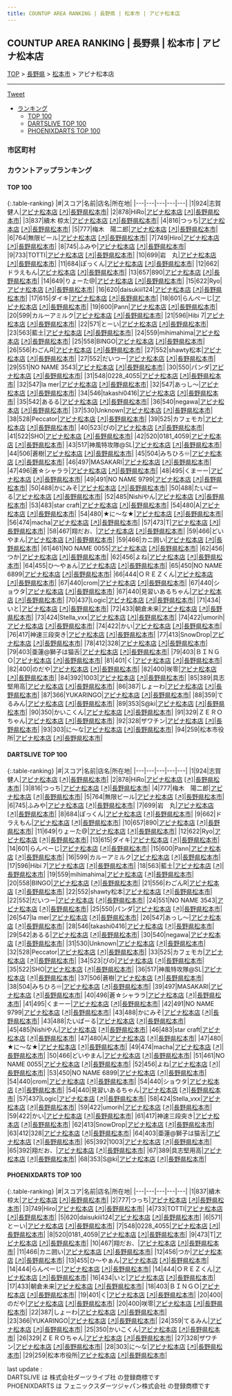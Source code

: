 ```yaml
---
title: COUNTUP AREA RANKING | 長野県 | 松本市 | アピナ松本店
---
```

## COUNTUP AREA RANKING | 長野県 | 松本市 | アピナ松本店

[TOP](/darts/rank/) > [長野県](/darts/rank/長野県/) > [松本市](/darts/rank/長野県/松本市/) > アピナ松本店

___

<a href="https://twitter.com/share?ref_src=twsrc%5Etfw" data-text="COUNTUP AREA RANKING | 長野県松本市アピナ松本店" class="twitter-share-button" data-hashtags="DARTSLIVE,PHOENIXDARTS,darts,ダーツ" data-show-count="false">Tweet</a>

* [ランキング](#カウントアップランキング)
    * [TOP 100](#top-100)
    * [DARTSLIVE TOP 100](#dartslive-top-100)
    * [PHOENIXDARTS TOP 100](#phoenixdarts-top-100)

### 市区町村

<ul>

</ul>

### カウントアップランキング

#### TOP 100



{:.table-ranking}
|#|スコア|名前|店名|所在地|
|---|---|---|---|---|
|1|924|<span class="rank-name-dl">志賀　健人</span>|<a href="/darts/rank/shops/1b5a938116117a8e774c926eb736cb5a.html">アピナ松本店</a> <a href="https://search.dartslive.com/jp/shop/1b5a938116117a8e774c926eb736cb5a">[↗]</a>|<a href="/darts/rank/長野県/松本市">長野県松本市</a>|
|2|878|<span class="rank-name-dl">HiRo</span>|<a href="/darts/rank/shops/1b5a938116117a8e774c926eb736cb5a.html">アピナ松本店</a> <a href="https://search.dartslive.com/jp/shop/1b5a938116117a8e774c926eb736cb5a">[↗]</a>|<a href="/darts/rank/長野県/松本市">長野県松本市</a>|
|3|837|<span class="rank-name-pd"><span class="pro-icon-pd"></span>續木 椋太</span>|<a href="/darts/rank/shops/68394.html">アピナ松本店</a> <a href="https://vs.phoenixdarts.com/jp/shop/shopDetailInfo/s_68394?s_seq=68394">[↗]</a>|<a href="/darts/rank/長野県/松本市">長野県松本市</a>|
|4|816|<span class="rank-name-dl">つっち</span>|<a href="/darts/rank/shops/1b5a938116117a8e774c926eb736cb5a.html">アピナ松本店</a> <a href="https://search.dartslive.com/jp/shop/1b5a938116117a8e774c926eb736cb5a">[↗]</a>|<a href="/darts/rank/長野県/松本市">長野県松本市</a>|
|5|777|<span class="rank-name-dl">梅木　陽二郎</span>|<a href="/darts/rank/shops/1b5a938116117a8e774c926eb736cb5a.html">アピナ松本店</a> <a href="https://search.dartslive.com/jp/shop/1b5a938116117a8e774c926eb736cb5a">[↗]</a>|<a href="/darts/rank/長野県/松本市">長野県松本市</a>|
|6|764|<span class="rank-name-dl">無限ビール</span>|<a href="/darts/rank/shops/1b5a938116117a8e774c926eb736cb5a.html">アピナ松本店</a> <a href="https://search.dartslive.com/jp/shop/1b5a938116117a8e774c926eb736cb5a">[↗]</a>|<a href="/darts/rank/長野県/松本市">長野県松本市</a>|
|7|749|<span class="rank-name-pd">Hiro</span>|<a href="/darts/rank/shops/68394.html">アピナ松本店</a> <a href="https://vs.phoenixdarts.com/jp/shop/shopDetailInfo/s_68394?s_seq=68394">[↗]</a>|<a href="/darts/rank/長野県/松本市">長野県松本市</a>|
|8|745|<span class="rank-name-dl">ふみや</span>|<a href="/darts/rank/shops/1b5a938116117a8e774c926eb736cb5a.html">アピナ松本店</a> <a href="https://search.dartslive.com/jp/shop/1b5a938116117a8e774c926eb736cb5a">[↗]</a>|<a href="/darts/rank/長野県/松本市">長野県松本市</a>|
|9|733|<span class="rank-name-pd">TOTTI</span>|<a href="/darts/rank/shops/68394.html">アピナ松本店</a> <a href="https://vs.phoenixdarts.com/jp/shop/shopDetailInfo/s_68394?s_seq=68394">[↗]</a>|<a href="/darts/rank/長野県/松本市">長野県松本市</a>|
|10|699|<span class="rank-name-dl">岩　丸</span>|<a href="/darts/rank/shops/1b5a938116117a8e774c926eb736cb5a.html">アピナ松本店</a> <a href="https://search.dartslive.com/jp/shop/1b5a938116117a8e774c926eb736cb5a">[↗]</a>|<a href="/darts/rank/長野県/松本市">長野県松本市</a>|
|11|684|<span class="rank-name-dl">ぽっくん</span>|<a href="/darts/rank/shops/1b5a938116117a8e774c926eb736cb5a.html">アピナ松本店</a> <a href="https://search.dartslive.com/jp/shop/1b5a938116117a8e774c926eb736cb5a">[↗]</a>|<a href="/darts/rank/長野県/松本市">長野県松本市</a>|
|12|662|<span class="rank-name-dl">ドラえもん</span>|<a href="/darts/rank/shops/1b5a938116117a8e774c926eb736cb5a.html">アピナ松本店</a> <a href="https://search.dartslive.com/jp/shop/1b5a938116117a8e774c926eb736cb5a">[↗]</a>|<a href="/darts/rank/長野県/松本市">長野県松本市</a>|
|13|657|<span class="rank-name-dl">890</span>|<a href="/darts/rank/shops/1b5a938116117a8e774c926eb736cb5a.html">アピナ松本店</a> <a href="https://search.dartslive.com/jp/shop/1b5a938116117a8e774c926eb736cb5a">[↗]</a>|<a href="/darts/rank/長野県/松本市">長野県松本市</a>|
|14|649|<span class="rank-name-dl">りょーた@</span>|<a href="/darts/rank/shops/1b5a938116117a8e774c926eb736cb5a.html">アピナ松本店</a> <a href="https://search.dartslive.com/jp/shop/1b5a938116117a8e774c926eb736cb5a">[↗]</a>|<a href="/darts/rank/長野県/松本市">長野県松本市</a>|
|15|622|<span class="rank-name-dl">Ryo</span>|<a href="/darts/rank/shops/1b5a938116117a8e774c926eb736cb5a.html">アピナ松本店</a> <a href="https://search.dartslive.com/jp/shop/1b5a938116117a8e774c926eb736cb5a">[↗]</a>|<a href="/darts/rank/長野県/松本市">長野県松本市</a>|
|16|620|<span class="rank-name-pd">daisukiii124</span>|<a href="/darts/rank/shops/68394.html">アピナ松本店</a> <a href="https://vs.phoenixdarts.com/jp/shop/shopDetailInfo/s_68394?s_seq=68394">[↗]</a>|<a href="/darts/rank/長野県/松本市">長野県松本市</a>|
|17|615|<span class="rank-name-dl">ダイキ</span>|<a href="/darts/rank/shops/1b5a938116117a8e774c926eb736cb5a.html">アピナ松本店</a> <a href="https://search.dartslive.com/jp/shop/1b5a938116117a8e774c926eb736cb5a">[↗]</a>|<a href="/darts/rank/長野県/松本市">長野県松本市</a>|
|18|601|<span class="rank-name-dl">らんぺーじ</span>|<a href="/darts/rank/shops/1b5a938116117a8e774c926eb736cb5a.html">アピナ松本店</a> <a href="https://search.dartslive.com/jp/shop/1b5a938116117a8e774c926eb736cb5a">[↗]</a>|<a href="/darts/rank/長野県/松本市">長野県松本市</a>|
|19|600|<span class="rank-name-dl">Pann</span>|<a href="/darts/rank/shops/1b5a938116117a8e774c926eb736cb5a.html">アピナ松本店</a> <a href="https://search.dartslive.com/jp/shop/1b5a938116117a8e774c926eb736cb5a">[↗]</a>|<a href="/darts/rank/長野県/松本市">長野県松本市</a>|
|20|599|<span class="rank-name-dl">カルーアミルク</span>|<a href="/darts/rank/shops/1b5a938116117a8e774c926eb736cb5a.html">アピナ松本店</a> <a href="https://search.dartslive.com/jp/shop/1b5a938116117a8e774c926eb736cb5a">[↗]</a>|<a href="/darts/rank/長野県/松本市">長野県松本市</a>|
|21|596|<span class="rank-name-dl">Hibi 7</span>|<a href="/darts/rank/shops/1b5a938116117a8e774c926eb736cb5a.html">アピナ松本店</a> <a href="https://search.dartslive.com/jp/shop/1b5a938116117a8e774c926eb736cb5a">[↗]</a>|<a href="/darts/rank/長野県/松本市">長野県松本市</a>|
|22|571|<span class="rank-name-pd">とーい</span>|<a href="/darts/rank/shops/68394.html">アピナ松本店</a> <a href="https://vs.phoenixdarts.com/jp/shop/shopDetailInfo/s_68394?s_seq=68394">[↗]</a>|<a href="/darts/rank/長野県/松本市">長野県松本市</a>|
|23|563|<span class="rank-name-dl">藍土</span>|<a href="/darts/rank/shops/1b5a938116117a8e774c926eb736cb5a.html">アピナ松本店</a> <a href="https://search.dartslive.com/jp/shop/1b5a938116117a8e774c926eb736cb5a">[↗]</a>|<a href="/darts/rank/長野県/松本市">長野県松本市</a>|
|24|559|<span class="rank-name-dl">mihimahima</span>|<a href="/darts/rank/shops/1b5a938116117a8e774c926eb736cb5a.html">アピナ松本店</a> <a href="https://search.dartslive.com/jp/shop/1b5a938116117a8e774c926eb736cb5a">[↗]</a>|<a href="/darts/rank/長野県/松本市">長野県松本市</a>|
|25|558|<span class="rank-name-dl">BINGO</span>|<a href="/darts/rank/shops/1b5a938116117a8e774c926eb736cb5a.html">アピナ松本店</a> <a href="https://search.dartslive.com/jp/shop/1b5a938116117a8e774c926eb736cb5a">[↗]</a>|<a href="/darts/rank/長野県/松本市">長野県松本市</a>|
|26|556|<span class="rank-name-dl">わごんR</span>|<a href="/darts/rank/shops/1b5a938116117a8e774c926eb736cb5a.html">アピナ松本店</a> <a href="https://search.dartslive.com/jp/shop/1b5a938116117a8e774c926eb736cb5a">[↗]</a>|<a href="/darts/rank/長野県/松本市">長野県松本市</a>|
|27|552|<span class="rank-name-dl">shawty松本</span>|<a href="/darts/rank/shops/1b5a938116117a8e774c926eb736cb5a.html">アピナ松本店</a> <a href="https://search.dartslive.com/jp/shop/1b5a938116117a8e774c926eb736cb5a">[↗]</a>|<a href="/darts/rank/長野県/松本市">長野県松本市</a>|
|27|552|<span class="rank-name-dl">だいつー</span>|<a href="/darts/rank/shops/1b5a938116117a8e774c926eb736cb5a.html">アピナ松本店</a> <a href="https://search.dartslive.com/jp/shop/1b5a938116117a8e774c926eb736cb5a">[↗]</a>|<a href="/darts/rank/長野県/松本市">長野県松本市</a>|
|29|551|<span class="rank-name-dl">NO NAME 3543</span>|<a href="/darts/rank/shops/1b5a938116117a8e774c926eb736cb5a.html">アピナ松本店</a> <a href="https://search.dartslive.com/jp/shop/1b5a938116117a8e774c926eb736cb5a">[↗]</a>|<a href="/darts/rank/長野県/松本市">長野県松本市</a>|
|30|550|<span class="rank-name-dl">パンダ</span>|<a href="/darts/rank/shops/1b5a938116117a8e774c926eb736cb5a.html">アピナ松本店</a> <a href="https://search.dartslive.com/jp/shop/1b5a938116117a8e774c926eb736cb5a">[↗]</a>|<a href="/darts/rank/長野県/松本市">長野県松本市</a>|
|31|548|<span class="rank-name-pd">0228_4055</span>|<a href="/darts/rank/shops/68394.html">アピナ松本店</a> <a href="https://vs.phoenixdarts.com/jp/shop/shopDetailInfo/s_68394?s_seq=68394">[↗]</a>|<a href="/darts/rank/長野県/松本市">長野県松本市</a>|
|32|547|<span class="rank-name-dl">la mer</span>|<a href="/darts/rank/shops/1b5a938116117a8e774c926eb736cb5a.html">アピナ松本店</a> <a href="https://search.dartslive.com/jp/shop/1b5a938116117a8e774c926eb736cb5a">[↗]</a>|<a href="/darts/rank/長野県/松本市">長野県松本市</a>|
|32|547|<span class="rank-name-dl">あっし〜</span>|<a href="/darts/rank/shops/1b5a938116117a8e774c926eb736cb5a.html">アピナ松本店</a> <a href="https://search.dartslive.com/jp/shop/1b5a938116117a8e774c926eb736cb5a">[↗]</a>|<a href="/darts/rank/長野県/松本市">長野県松本市</a>|
|34|546|<span class="rank-name-dl">takashi0416</span>|<a href="/darts/rank/shops/1b5a938116117a8e774c926eb736cb5a.html">アピナ松本店</a> <a href="https://search.dartslive.com/jp/shop/1b5a938116117a8e774c926eb736cb5a">[↗]</a>|<a href="/darts/rank/長野県/松本市">長野県松本市</a>|
|35|542|<span class="rank-name-dl">あるる</span>|<a href="/darts/rank/shops/1b5a938116117a8e774c926eb736cb5a.html">アピナ松本店</a> <a href="https://search.dartslive.com/jp/shop/1b5a938116117a8e774c926eb736cb5a">[↗]</a>|<a href="/darts/rank/長野県/松本市">長野県松本市</a>|
|36|540|<span class="rank-name-dl">negawa</span>|<a href="/darts/rank/shops/1b5a938116117a8e774c926eb736cb5a.html">アピナ松本店</a> <a href="https://search.dartslive.com/jp/shop/1b5a938116117a8e774c926eb736cb5a">[↗]</a>|<a href="/darts/rank/長野県/松本市">長野県松本市</a>|
|37|530|<span class="rank-name-dl">Unknown</span>|<a href="/darts/rank/shops/1b5a938116117a8e774c926eb736cb5a.html">アピナ松本店</a> <a href="https://search.dartslive.com/jp/shop/1b5a938116117a8e774c926eb736cb5a">[↗]</a>|<a href="/darts/rank/長野県/松本市">長野県松本市</a>|
|38|528|<span class="rank-name-dl">Peccator</span>|<a href="/darts/rank/shops/1b5a938116117a8e774c926eb736cb5a.html">アピナ松本店</a> <a href="https://search.dartslive.com/jp/shop/1b5a938116117a8e774c926eb736cb5a">[↗]</a>|<a href="/darts/rank/長野県/松本市">長野県松本市</a>|
|39|525|<span class="rank-name-dl">カフェモカ</span>|<a href="/darts/rank/shops/1b5a938116117a8e774c926eb736cb5a.html">アピナ松本店</a> <a href="https://search.dartslive.com/jp/shop/1b5a938116117a8e774c926eb736cb5a">[↗]</a>|<a href="/darts/rank/長野県/松本市">長野県松本市</a>|
|40|523|<span class="rank-name-dl">ぴの</span>|<a href="/darts/rank/shops/1b5a938116117a8e774c926eb736cb5a.html">アピナ松本店</a> <a href="https://search.dartslive.com/jp/shop/1b5a938116117a8e774c926eb736cb5a">[↗]</a>|<a href="/darts/rank/長野県/松本市">長野県松本市</a>|
|41|522|<span class="rank-name-dl">SHO</span>|<a href="/darts/rank/shops/1b5a938116117a8e774c926eb736cb5a.html">アピナ松本店</a> <a href="https://search.dartslive.com/jp/shop/1b5a938116117a8e774c926eb736cb5a">[↗]</a>|<a href="/darts/rank/長野県/松本市">長野県松本市</a>|
|42|520|<span class="rank-name-pd">0181_4059</span>|<a href="/darts/rank/shops/68394.html">アピナ松本店</a> <a href="https://vs.phoenixdarts.com/jp/shop/shopDetailInfo/s_68394?s_seq=68394">[↗]</a>|<a href="/darts/rank/長野県/松本市">長野県松本市</a>|
|43|517|<span class="rank-name-dl">神風特攻隊@SL</span>|<a href="/darts/rank/shops/1b5a938116117a8e774c926eb736cb5a.html">アピナ松本店</a> <a href="https://search.dartslive.com/jp/shop/1b5a938116117a8e774c926eb736cb5a">[↗]</a>|<a href="/darts/rank/長野県/松本市">長野県松本市</a>|
|44|506|<span class="rank-name-dl">蒼樹</span>|<a href="/darts/rank/shops/1b5a938116117a8e774c926eb736cb5a.html">アピナ松本店</a> <a href="https://search.dartslive.com/jp/shop/1b5a938116117a8e774c926eb736cb5a">[↗]</a>|<a href="/darts/rank/長野県/松本市">長野県松本市</a>|
|45|504|<span class="rank-name-dl">みちひろ♾</span>|<a href="/darts/rank/shops/1b5a938116117a8e774c926eb736cb5a.html">アピナ松本店</a> <a href="https://search.dartslive.com/jp/shop/1b5a938116117a8e774c926eb736cb5a">[↗]</a>|<a href="/darts/rank/長野県/松本市">長野県松本市</a>|
|46|497|<span class="rank-name-dl">MASAKARI</span>|<a href="/darts/rank/shops/1b5a938116117a8e774c926eb736cb5a.html">アピナ松本店</a> <a href="https://search.dartslive.com/jp/shop/1b5a938116117a8e774c926eb736cb5a">[↗]</a>|<a href="/darts/rank/長野県/松本市">長野県松本市</a>|
|47|496|<span class="rank-name-dl">蒼☆シャララ</span>|<a href="/darts/rank/shops/1b5a938116117a8e774c926eb736cb5a.html">アピナ松本店</a> <a href="https://search.dartslive.com/jp/shop/1b5a938116117a8e774c926eb736cb5a">[↗]</a>|<a href="/darts/rank/長野県/松本市">長野県松本市</a>|
|48|495|<span class="rank-name-dl">くまーー</span>|<a href="/darts/rank/shops/1b5a938116117a8e774c926eb736cb5a.html">アピナ松本店</a> <a href="https://search.dartslive.com/jp/shop/1b5a938116117a8e774c926eb736cb5a">[↗]</a>|<a href="/darts/rank/長野県/松本市">長野県松本市</a>|
|49|491|<span class="rank-name-dl">NO NAME 9799</span>|<a href="/darts/rank/shops/1b5a938116117a8e774c926eb736cb5a.html">アピナ松本店</a> <a href="https://search.dartslive.com/jp/shop/1b5a938116117a8e774c926eb736cb5a">[↗]</a>|<a href="/darts/rank/長野県/松本市">長野県松本市</a>|
|50|488|<span class="rank-name-dl">かにみそ</span>|<a href="/darts/rank/shops/1b5a938116117a8e774c926eb736cb5a.html">アピナ松本店</a> <a href="https://search.dartslive.com/jp/shop/1b5a938116117a8e774c926eb736cb5a">[↗]</a>|<a href="/darts/rank/長野県/松本市">長野県松本市</a>|
|50|488|<span class="rank-name-dl">たいぱーる</span>|<a href="/darts/rank/shops/1b5a938116117a8e774c926eb736cb5a.html">アピナ松本店</a> <a href="https://search.dartslive.com/jp/shop/1b5a938116117a8e774c926eb736cb5a">[↗]</a>|<a href="/darts/rank/長野県/松本市">長野県松本市</a>|
|52|485|<span class="rank-name-dl">Nishiやん</span>|<a href="/darts/rank/shops/1b5a938116117a8e774c926eb736cb5a.html">アピナ松本店</a> <a href="https://search.dartslive.com/jp/shop/1b5a938116117a8e774c926eb736cb5a">[↗]</a>|<a href="/darts/rank/長野県/松本市">長野県松本市</a>|
|53|483|<span class="rank-name-dl">star craft</span>|<a href="/darts/rank/shops/1b5a938116117a8e774c926eb736cb5a.html">アピナ松本店</a> <a href="https://search.dartslive.com/jp/shop/1b5a938116117a8e774c926eb736cb5a">[↗]</a>|<a href="/darts/rank/長野県/松本市">長野県松本市</a>|
|54|480|<span class="rank-name-dl">A</span>|<a href="/darts/rank/shops/1b5a938116117a8e774c926eb736cb5a.html">アピナ松本店</a> <a href="https://search.dartslive.com/jp/shop/1b5a938116117a8e774c926eb736cb5a">[↗]</a>|<a href="/darts/rank/長野県/松本市">長野県松本市</a>|
|54|480|<span class="rank-name-dl">★に～な★</span>|<a href="/darts/rank/shops/1b5a938116117a8e774c926eb736cb5a.html">アピナ松本店</a> <a href="https://search.dartslive.com/jp/shop/1b5a938116117a8e774c926eb736cb5a">[↗]</a>|<a href="/darts/rank/長野県/松本市">長野県松本市</a>|
|56|474|<span class="rank-name-dl">macha</span>|<a href="/darts/rank/shops/1b5a938116117a8e774c926eb736cb5a.html">アピナ松本店</a> <a href="https://search.dartslive.com/jp/shop/1b5a938116117a8e774c926eb736cb5a">[↗]</a>|<a href="/darts/rank/長野県/松本市">長野県松本市</a>|
|57|473|<span class="rank-name-pd">T</span>|<a href="/darts/rank/shops/68394.html">アピナ松本店</a> <a href="https://vs.phoenixdarts.com/jp/shop/shopDetailInfo/s_68394?s_seq=68394">[↗]</a>|<a href="/darts/rank/長野県/松本市">長野県松本市</a>|
|58|467|<span class="rank-name-pd">翔だお、</span>|<a href="/darts/rank/shops/68394.html">アピナ松本店</a> <a href="https://vs.phoenixdarts.com/jp/shop/shopDetailInfo/s_68394?s_seq=68394">[↗]</a>|<a href="/darts/rank/長野県/松本市">長野県松本市</a>|
|59|466|<span class="rank-name-dl">どいやまん</span>|<a href="/darts/rank/shops/1b5a938116117a8e774c926eb736cb5a.html">アピナ松本店</a> <a href="https://search.dartslive.com/jp/shop/1b5a938116117a8e774c926eb736cb5a">[↗]</a>|<a href="/darts/rank/長野県/松本市">長野県松本市</a>|
|59|466|<span class="rank-name-pd">カニ囲い</span>|<a href="/darts/rank/shops/68394.html">アピナ松本店</a> <a href="https://vs.phoenixdarts.com/jp/shop/shopDetailInfo/s_68394?s_seq=68394">[↗]</a>|<a href="/darts/rank/長野県/松本市">長野県松本市</a>|
|61|461|<span class="rank-name-dl">NO NAME 0055</span>|<a href="/darts/rank/shops/1b5a938116117a8e774c926eb736cb5a.html">アピナ松本店</a> <a href="https://search.dartslive.com/jp/shop/1b5a938116117a8e774c926eb736cb5a">[↗]</a>|<a href="/darts/rank/長野県/松本市">長野県松本市</a>|
|62|456|<span class="rank-name-pd">つか</span>|<a href="/darts/rank/shops/68394.html">アピナ松本店</a> <a href="https://vs.phoenixdarts.com/jp/shop/shopDetailInfo/s_68394?s_seq=68394">[↗]</a>|<a href="/darts/rank/長野県/松本市">長野県松本市</a>|
|62|456|<span class="rank-name-dl">よね</span>|<a href="/darts/rank/shops/1b5a938116117a8e774c926eb736cb5a.html">アピナ松本店</a> <a href="https://search.dartslive.com/jp/shop/1b5a938116117a8e774c926eb736cb5a">[↗]</a>|<a href="/darts/rank/長野県/松本市">長野県松本市</a>|
|64|455|<span class="rank-name-pd">ひ〜やぁん</span>|<a href="/darts/rank/shops/68394.html">アピナ松本店</a> <a href="https://vs.phoenixdarts.com/jp/shop/shopDetailInfo/s_68394?s_seq=68394">[↗]</a>|<a href="/darts/rank/長野県/松本市">長野県松本市</a>|
|65|450|<span class="rank-name-dl">NO NAME 6899</span>|<a href="/darts/rank/shops/1b5a938116117a8e774c926eb736cb5a.html">アピナ松本店</a> <a href="https://search.dartslive.com/jp/shop/1b5a938116117a8e774c926eb736cb5a">[↗]</a>|<a href="/darts/rank/長野県/松本市">長野県松本市</a>|
|66|444|<span class="rank-name-pd">ＯＲＥＺくん</span>|<a href="/darts/rank/shops/68394.html">アピナ松本店</a> <a href="https://vs.phoenixdarts.com/jp/shop/shopDetailInfo/s_68394?s_seq=68394">[↗]</a>|<a href="/darts/rank/長野県/松本市">長野県松本市</a>|
|67|440|<span class="rank-name-dl">crom</span>|<a href="/darts/rank/shops/1b5a938116117a8e774c926eb736cb5a.html">アピナ松本店</a> <a href="https://search.dartslive.com/jp/shop/1b5a938116117a8e774c926eb736cb5a">[↗]</a>|<a href="/darts/rank/長野県/松本市">長野県松本市</a>|
|67|440|<span class="rank-name-dl">ショウタ</span>|<a href="/darts/rank/shops/1b5a938116117a8e774c926eb736cb5a.html">アピナ松本店</a> <a href="https://search.dartslive.com/jp/shop/1b5a938116117a8e774c926eb736cb5a">[↗]</a>|<a href="/darts/rank/長野県/松本市">長野県松本市</a>|
|67|440|<span class="rank-name-dl">見習いあるちゃん</span>|<a href="/darts/rank/shops/1b5a938116117a8e774c926eb736cb5a.html">アピナ松本店</a> <a href="https://search.dartslive.com/jp/shop/1b5a938116117a8e774c926eb736cb5a">[↗]</a>|<a href="/darts/rank/長野県/松本市">長野県松本市</a>|
|70|437|<span class="rank-name-dl">Logic</span>|<a href="/darts/rank/shops/1b5a938116117a8e774c926eb736cb5a.html">アピナ松本店</a> <a href="https://search.dartslive.com/jp/shop/1b5a938116117a8e774c926eb736cb5a">[↗]</a>|<a href="/darts/rank/長野県/松本市">長野県松本市</a>|
|71|434|<span class="rank-name-pd">いと</span>|<a href="/darts/rank/shops/68394.html">アピナ松本店</a> <a href="https://vs.phoenixdarts.com/jp/shop/shopDetailInfo/s_68394?s_seq=68394">[↗]</a>|<a href="/darts/rank/長野県/松本市">長野県松本市</a>|
|72|433|<span class="rank-name-pd">朝倉未来</span>|<a href="/darts/rank/shops/68394.html">アピナ松本店</a> <a href="https://vs.phoenixdarts.com/jp/shop/shopDetailInfo/s_68394?s_seq=68394">[↗]</a>|<a href="/darts/rank/長野県/松本市">長野県松本市</a>|
|73|424|<span class="rank-name-dl">Stella_vxx</span>|<a href="/darts/rank/shops/1b5a938116117a8e774c926eb736cb5a.html">アピナ松本店</a> <a href="https://search.dartslive.com/jp/shop/1b5a938116117a8e774c926eb736cb5a">[↗]</a>|<a href="/darts/rank/長野県/松本市">長野県松本市</a>|
|74|422|<span class="rank-name-dl">umorih</span>|<a href="/darts/rank/shops/1b5a938116117a8e774c926eb736cb5a.html">アピナ松本店</a> <a href="https://search.dartslive.com/jp/shop/1b5a938116117a8e774c926eb736cb5a">[↗]</a>|<a href="/darts/rank/長野県/松本市">長野県松本市</a>|
|74|422|<span class="rank-name-dl">かい</span>|<a href="/darts/rank/shops/1b5a938116117a8e774c926eb736cb5a.html">アピナ松本店</a> <a href="https://search.dartslive.com/jp/shop/1b5a938116117a8e774c926eb736cb5a">[↗]</a>|<a href="/darts/rank/長野県/松本市">長野県松本市</a>|
|76|417|<span class="rank-name-dl">神速三段突き</span>|<a href="/darts/rank/shops/1b5a938116117a8e774c926eb736cb5a.html">アピナ松本店</a> <a href="https://search.dartslive.com/jp/shop/1b5a938116117a8e774c926eb736cb5a">[↗]</a>|<a href="/darts/rank/長野県/松本市">長野県松本市</a>|
|77|413|<span class="rank-name-dl">SnowDrop</span>|<a href="/darts/rank/shops/1b5a938116117a8e774c926eb736cb5a.html">アピナ松本店</a> <a href="https://search.dartslive.com/jp/shop/1b5a938116117a8e774c926eb736cb5a">[↗]</a>|<a href="/darts/rank/長野県/松本市">長野県松本市</a>|
|78|412|<span class="rank-name-dl">328</span>|<a href="/darts/rank/shops/1b5a938116117a8e774c926eb736cb5a.html">アピナ松本店</a> <a href="https://search.dartslive.com/jp/shop/1b5a938116117a8e774c926eb736cb5a">[↗]</a>|<a href="/darts/rank/長野県/松本市">長野県松本市</a>|
|79|403|<span class="rank-name-dl">亜蓮@獅子は猫舌</span>|<a href="/darts/rank/shops/1b5a938116117a8e774c926eb736cb5a.html">アピナ松本店</a> <a href="https://search.dartslive.com/jp/shop/1b5a938116117a8e774c926eb736cb5a">[↗]</a>|<a href="/darts/rank/長野県/松本市">長野県松本市</a>|
|79|403|<span class="rank-name-pd">ＢＩＮＧＯ</span>|<a href="/darts/rank/shops/68394.html">アピナ松本店</a> <a href="https://vs.phoenixdarts.com/jp/shop/shopDetailInfo/s_68394?s_seq=68394">[↗]</a>|<a href="/darts/rank/長野県/松本市">長野県松本市</a>|
|81|401|<span class="rank-name-pd">く</span>|<a href="/darts/rank/shops/68394.html">アピナ松本店</a> <a href="https://vs.phoenixdarts.com/jp/shop/shopDetailInfo/s_68394?s_seq=68394">[↗]</a>|<a href="/darts/rank/長野県/松本市">長野県松本市</a>|
|82|400|<span class="rank-name-pd">のだや</span>|<a href="/darts/rank/shops/68394.html">アピナ松本店</a> <a href="https://vs.phoenixdarts.com/jp/shop/shopDetailInfo/s_68394?s_seq=68394">[↗]</a>|<a href="/darts/rank/長野県/松本市">長野県松本市</a>|
|82|400|<span class="rank-name-pd">咲零</span>|<a href="/darts/rank/shops/68394.html">アピナ松本店</a> <a href="https://vs.phoenixdarts.com/jp/shop/shopDetailInfo/s_68394?s_seq=68394">[↗]</a>|<a href="/darts/rank/長野県/松本市">長野県松本市</a>|
|84|392|<span class="rank-name-dl">1003</span>|<a href="/darts/rank/shops/1b5a938116117a8e774c926eb736cb5a.html">アピナ松本店</a> <a href="https://search.dartslive.com/jp/shop/1b5a938116117a8e774c926eb736cb5a">[↗]</a>|<a href="/darts/rank/長野県/松本市">長野県松本市</a>|
|85|389|<span class="rank-name-dl">具志堅用高</span>|<a href="/darts/rank/shops/1b5a938116117a8e774c926eb736cb5a.html">アピナ松本店</a> <a href="https://search.dartslive.com/jp/shop/1b5a938116117a8e774c926eb736cb5a">[↗]</a>|<a href="/darts/rank/長野県/松本市">長野県松本市</a>|
|86|387|<span class="rank-name-pd">しょーわ</span>|<a href="/darts/rank/shops/68394.html">アピナ松本店</a> <a href="https://vs.phoenixdarts.com/jp/shop/shopDetailInfo/s_68394?s_seq=68394">[↗]</a>|<a href="/darts/rank/長野県/松本市">長野県松本市</a>|
|87|366|<span class="rank-name-pd">YUKARINGO</span>|<a href="/darts/rank/shops/68394.html">アピナ松本店</a> <a href="https://vs.phoenixdarts.com/jp/shop/shopDetailInfo/s_68394?s_seq=68394">[↗]</a>|<a href="/darts/rank/長野県/松本市">長野県松本市</a>|
|88|359|<span class="rank-name-pd">てるみん</span>|<a href="/darts/rank/shops/68394.html">アピナ松本店</a> <a href="https://vs.phoenixdarts.com/jp/shop/shopDetailInfo/s_68394?s_seq=68394">[↗]</a>|<a href="/darts/rank/長野県/松本市">長野県松本市</a>|
|89|353|<span class="rank-name-dl">S@ki</span>|<a href="/darts/rank/shops/1b5a938116117a8e774c926eb736cb5a.html">アピナ松本店</a> <a href="https://search.dartslive.com/jp/shop/1b5a938116117a8e774c926eb736cb5a">[↗]</a>|<a href="/darts/rank/長野県/松本市">長野県松本市</a>|
|90|350|<span class="rank-name-pd">かいこくん</span>|<a href="/darts/rank/shops/68394.html">アピナ松本店</a> <a href="https://vs.phoenixdarts.com/jp/shop/shopDetailInfo/s_68394?s_seq=68394">[↗]</a>|<a href="/darts/rank/長野県/松本市">長野県松本市</a>|
|91|329|<span class="rank-name-pd">ＺＥＲＯちゃん</span>|<a href="/darts/rank/shops/68394.html">アピナ松本店</a> <a href="https://vs.phoenixdarts.com/jp/shop/shopDetailInfo/s_68394?s_seq=68394">[↗]</a>|<a href="/darts/rank/長野県/松本市">長野県松本市</a>|
|92|328|<span class="rank-name-pd">ザワチン</span>|<a href="/darts/rank/shops/68394.html">アピナ松本店</a> <a href="https://vs.phoenixdarts.com/jp/shop/shopDetailInfo/s_68394?s_seq=68394">[↗]</a>|<a href="/darts/rank/長野県/松本市">長野県松本市</a>|
|93|303|<span class="rank-name-pd">に～な</span>|<a href="/darts/rank/shops/68394.html">アピナ松本店</a> <a href="https://vs.phoenixdarts.com/jp/shop/shopDetailInfo/s_68394?s_seq=68394">[↗]</a>|<a href="/darts/rank/長野県/松本市">長野県松本市</a>|
|94|259|<span class="rank-name-pd">松本市役所</span>|<a href="/darts/rank/shops/68394.html">アピナ松本店</a> <a href="https://vs.phoenixdarts.com/jp/shop/shopDetailInfo/s_68394?s_seq=68394">[↗]</a>|<a href="/darts/rank/長野県/松本市">長野県松本市</a>|


#### DARTSLIVE TOP 100



{:.table-ranking}
|#|スコア|名前|店名|所在地|
|---|---|---|---|---|
|1|924|<span class="rank-name-dl">志賀　健人</span>|<a href="/darts/rank/shops/1b5a938116117a8e774c926eb736cb5a.html">アピナ松本店</a> <a href="https://search.dartslive.com/jp/shop/1b5a938116117a8e774c926eb736cb5a">[↗]</a>|<a href="/darts/rank/長野県/松本市">長野県松本市</a>|
|2|878|<span class="rank-name-dl">HiRo</span>|<a href="/darts/rank/shops/1b5a938116117a8e774c926eb736cb5a.html">アピナ松本店</a> <a href="https://search.dartslive.com/jp/shop/1b5a938116117a8e774c926eb736cb5a">[↗]</a>|<a href="/darts/rank/長野県/松本市">長野県松本市</a>|
|3|816|<span class="rank-name-dl">つっち</span>|<a href="/darts/rank/shops/1b5a938116117a8e774c926eb736cb5a.html">アピナ松本店</a> <a href="https://search.dartslive.com/jp/shop/1b5a938116117a8e774c926eb736cb5a">[↗]</a>|<a href="/darts/rank/長野県/松本市">長野県松本市</a>|
|4|777|<span class="rank-name-dl">梅木　陽二郎</span>|<a href="/darts/rank/shops/1b5a938116117a8e774c926eb736cb5a.html">アピナ松本店</a> <a href="https://search.dartslive.com/jp/shop/1b5a938116117a8e774c926eb736cb5a">[↗]</a>|<a href="/darts/rank/長野県/松本市">長野県松本市</a>|
|5|764|<span class="rank-name-dl">無限ビール</span>|<a href="/darts/rank/shops/1b5a938116117a8e774c926eb736cb5a.html">アピナ松本店</a> <a href="https://search.dartslive.com/jp/shop/1b5a938116117a8e774c926eb736cb5a">[↗]</a>|<a href="/darts/rank/長野県/松本市">長野県松本市</a>|
|6|745|<span class="rank-name-dl">ふみや</span>|<a href="/darts/rank/shops/1b5a938116117a8e774c926eb736cb5a.html">アピナ松本店</a> <a href="https://search.dartslive.com/jp/shop/1b5a938116117a8e774c926eb736cb5a">[↗]</a>|<a href="/darts/rank/長野県/松本市">長野県松本市</a>|
|7|699|<span class="rank-name-dl">岩　丸</span>|<a href="/darts/rank/shops/1b5a938116117a8e774c926eb736cb5a.html">アピナ松本店</a> <a href="https://search.dartslive.com/jp/shop/1b5a938116117a8e774c926eb736cb5a">[↗]</a>|<a href="/darts/rank/長野県/松本市">長野県松本市</a>|
|8|684|<span class="rank-name-dl">ぽっくん</span>|<a href="/darts/rank/shops/1b5a938116117a8e774c926eb736cb5a.html">アピナ松本店</a> <a href="https://search.dartslive.com/jp/shop/1b5a938116117a8e774c926eb736cb5a">[↗]</a>|<a href="/darts/rank/長野県/松本市">長野県松本市</a>|
|9|662|<span class="rank-name-dl">ドラえもん</span>|<a href="/darts/rank/shops/1b5a938116117a8e774c926eb736cb5a.html">アピナ松本店</a> <a href="https://search.dartslive.com/jp/shop/1b5a938116117a8e774c926eb736cb5a">[↗]</a>|<a href="/darts/rank/長野県/松本市">長野県松本市</a>|
|10|657|<span class="rank-name-dl">890</span>|<a href="/darts/rank/shops/1b5a938116117a8e774c926eb736cb5a.html">アピナ松本店</a> <a href="https://search.dartslive.com/jp/shop/1b5a938116117a8e774c926eb736cb5a">[↗]</a>|<a href="/darts/rank/長野県/松本市">長野県松本市</a>|
|11|649|<span class="rank-name-dl">りょーた@</span>|<a href="/darts/rank/shops/1b5a938116117a8e774c926eb736cb5a.html">アピナ松本店</a> <a href="https://search.dartslive.com/jp/shop/1b5a938116117a8e774c926eb736cb5a">[↗]</a>|<a href="/darts/rank/長野県/松本市">長野県松本市</a>|
|12|622|<span class="rank-name-dl">Ryo</span>|<a href="/darts/rank/shops/1b5a938116117a8e774c926eb736cb5a.html">アピナ松本店</a> <a href="https://search.dartslive.com/jp/shop/1b5a938116117a8e774c926eb736cb5a">[↗]</a>|<a href="/darts/rank/長野県/松本市">長野県松本市</a>|
|13|615|<span class="rank-name-dl">ダイキ</span>|<a href="/darts/rank/shops/1b5a938116117a8e774c926eb736cb5a.html">アピナ松本店</a> <a href="https://search.dartslive.com/jp/shop/1b5a938116117a8e774c926eb736cb5a">[↗]</a>|<a href="/darts/rank/長野県/松本市">長野県松本市</a>|
|14|601|<span class="rank-name-dl">らんぺーじ</span>|<a href="/darts/rank/shops/1b5a938116117a8e774c926eb736cb5a.html">アピナ松本店</a> <a href="https://search.dartslive.com/jp/shop/1b5a938116117a8e774c926eb736cb5a">[↗]</a>|<a href="/darts/rank/長野県/松本市">長野県松本市</a>|
|15|600|<span class="rank-name-dl">Pann</span>|<a href="/darts/rank/shops/1b5a938116117a8e774c926eb736cb5a.html">アピナ松本店</a> <a href="https://search.dartslive.com/jp/shop/1b5a938116117a8e774c926eb736cb5a">[↗]</a>|<a href="/darts/rank/長野県/松本市">長野県松本市</a>|
|16|599|<span class="rank-name-dl">カルーアミルク</span>|<a href="/darts/rank/shops/1b5a938116117a8e774c926eb736cb5a.html">アピナ松本店</a> <a href="https://search.dartslive.com/jp/shop/1b5a938116117a8e774c926eb736cb5a">[↗]</a>|<a href="/darts/rank/長野県/松本市">長野県松本市</a>|
|17|596|<span class="rank-name-dl">Hibi 7</span>|<a href="/darts/rank/shops/1b5a938116117a8e774c926eb736cb5a.html">アピナ松本店</a> <a href="https://search.dartslive.com/jp/shop/1b5a938116117a8e774c926eb736cb5a">[↗]</a>|<a href="/darts/rank/長野県/松本市">長野県松本市</a>|
|18|563|<span class="rank-name-dl">藍土</span>|<a href="/darts/rank/shops/1b5a938116117a8e774c926eb736cb5a.html">アピナ松本店</a> <a href="https://search.dartslive.com/jp/shop/1b5a938116117a8e774c926eb736cb5a">[↗]</a>|<a href="/darts/rank/長野県/松本市">長野県松本市</a>|
|19|559|<span class="rank-name-dl">mihimahima</span>|<a href="/darts/rank/shops/1b5a938116117a8e774c926eb736cb5a.html">アピナ松本店</a> <a href="https://search.dartslive.com/jp/shop/1b5a938116117a8e774c926eb736cb5a">[↗]</a>|<a href="/darts/rank/長野県/松本市">長野県松本市</a>|
|20|558|<span class="rank-name-dl">BINGO</span>|<a href="/darts/rank/shops/1b5a938116117a8e774c926eb736cb5a.html">アピナ松本店</a> <a href="https://search.dartslive.com/jp/shop/1b5a938116117a8e774c926eb736cb5a">[↗]</a>|<a href="/darts/rank/長野県/松本市">長野県松本市</a>|
|21|556|<span class="rank-name-dl">わごんR</span>|<a href="/darts/rank/shops/1b5a938116117a8e774c926eb736cb5a.html">アピナ松本店</a> <a href="https://search.dartslive.com/jp/shop/1b5a938116117a8e774c926eb736cb5a">[↗]</a>|<a href="/darts/rank/長野県/松本市">長野県松本市</a>|
|22|552|<span class="rank-name-dl">shawty松本</span>|<a href="/darts/rank/shops/1b5a938116117a8e774c926eb736cb5a.html">アピナ松本店</a> <a href="https://search.dartslive.com/jp/shop/1b5a938116117a8e774c926eb736cb5a">[↗]</a>|<a href="/darts/rank/長野県/松本市">長野県松本市</a>|
|22|552|<span class="rank-name-dl">だいつー</span>|<a href="/darts/rank/shops/1b5a938116117a8e774c926eb736cb5a.html">アピナ松本店</a> <a href="https://search.dartslive.com/jp/shop/1b5a938116117a8e774c926eb736cb5a">[↗]</a>|<a href="/darts/rank/長野県/松本市">長野県松本市</a>|
|24|551|<span class="rank-name-dl">NO NAME 3543</span>|<a href="/darts/rank/shops/1b5a938116117a8e774c926eb736cb5a.html">アピナ松本店</a> <a href="https://search.dartslive.com/jp/shop/1b5a938116117a8e774c926eb736cb5a">[↗]</a>|<a href="/darts/rank/長野県/松本市">長野県松本市</a>|
|25|550|<span class="rank-name-dl">パンダ</span>|<a href="/darts/rank/shops/1b5a938116117a8e774c926eb736cb5a.html">アピナ松本店</a> <a href="https://search.dartslive.com/jp/shop/1b5a938116117a8e774c926eb736cb5a">[↗]</a>|<a href="/darts/rank/長野県/松本市">長野県松本市</a>|
|26|547|<span class="rank-name-dl">la mer</span>|<a href="/darts/rank/shops/1b5a938116117a8e774c926eb736cb5a.html">アピナ松本店</a> <a href="https://search.dartslive.com/jp/shop/1b5a938116117a8e774c926eb736cb5a">[↗]</a>|<a href="/darts/rank/長野県/松本市">長野県松本市</a>|
|26|547|<span class="rank-name-dl">あっし〜</span>|<a href="/darts/rank/shops/1b5a938116117a8e774c926eb736cb5a.html">アピナ松本店</a> <a href="https://search.dartslive.com/jp/shop/1b5a938116117a8e774c926eb736cb5a">[↗]</a>|<a href="/darts/rank/長野県/松本市">長野県松本市</a>|
|28|546|<span class="rank-name-dl">takashi0416</span>|<a href="/darts/rank/shops/1b5a938116117a8e774c926eb736cb5a.html">アピナ松本店</a> <a href="https://search.dartslive.com/jp/shop/1b5a938116117a8e774c926eb736cb5a">[↗]</a>|<a href="/darts/rank/長野県/松本市">長野県松本市</a>|
|29|542|<span class="rank-name-dl">あるる</span>|<a href="/darts/rank/shops/1b5a938116117a8e774c926eb736cb5a.html">アピナ松本店</a> <a href="https://search.dartslive.com/jp/shop/1b5a938116117a8e774c926eb736cb5a">[↗]</a>|<a href="/darts/rank/長野県/松本市">長野県松本市</a>|
|30|540|<span class="rank-name-dl">negawa</span>|<a href="/darts/rank/shops/1b5a938116117a8e774c926eb736cb5a.html">アピナ松本店</a> <a href="https://search.dartslive.com/jp/shop/1b5a938116117a8e774c926eb736cb5a">[↗]</a>|<a href="/darts/rank/長野県/松本市">長野県松本市</a>|
|31|530|<span class="rank-name-dl">Unknown</span>|<a href="/darts/rank/shops/1b5a938116117a8e774c926eb736cb5a.html">アピナ松本店</a> <a href="https://search.dartslive.com/jp/shop/1b5a938116117a8e774c926eb736cb5a">[↗]</a>|<a href="/darts/rank/長野県/松本市">長野県松本市</a>|
|32|528|<span class="rank-name-dl">Peccator</span>|<a href="/darts/rank/shops/1b5a938116117a8e774c926eb736cb5a.html">アピナ松本店</a> <a href="https://search.dartslive.com/jp/shop/1b5a938116117a8e774c926eb736cb5a">[↗]</a>|<a href="/darts/rank/長野県/松本市">長野県松本市</a>|
|33|525|<span class="rank-name-dl">カフェモカ</span>|<a href="/darts/rank/shops/1b5a938116117a8e774c926eb736cb5a.html">アピナ松本店</a> <a href="https://search.dartslive.com/jp/shop/1b5a938116117a8e774c926eb736cb5a">[↗]</a>|<a href="/darts/rank/長野県/松本市">長野県松本市</a>|
|34|523|<span class="rank-name-dl">ぴの</span>|<a href="/darts/rank/shops/1b5a938116117a8e774c926eb736cb5a.html">アピナ松本店</a> <a href="https://search.dartslive.com/jp/shop/1b5a938116117a8e774c926eb736cb5a">[↗]</a>|<a href="/darts/rank/長野県/松本市">長野県松本市</a>|
|35|522|<span class="rank-name-dl">SHO</span>|<a href="/darts/rank/shops/1b5a938116117a8e774c926eb736cb5a.html">アピナ松本店</a> <a href="https://search.dartslive.com/jp/shop/1b5a938116117a8e774c926eb736cb5a">[↗]</a>|<a href="/darts/rank/長野県/松本市">長野県松本市</a>|
|36|517|<span class="rank-name-dl">神風特攻隊@SL</span>|<a href="/darts/rank/shops/1b5a938116117a8e774c926eb736cb5a.html">アピナ松本店</a> <a href="https://search.dartslive.com/jp/shop/1b5a938116117a8e774c926eb736cb5a">[↗]</a>|<a href="/darts/rank/長野県/松本市">長野県松本市</a>|
|37|506|<span class="rank-name-dl">蒼樹</span>|<a href="/darts/rank/shops/1b5a938116117a8e774c926eb736cb5a.html">アピナ松本店</a> <a href="https://search.dartslive.com/jp/shop/1b5a938116117a8e774c926eb736cb5a">[↗]</a>|<a href="/darts/rank/長野県/松本市">長野県松本市</a>|
|38|504|<span class="rank-name-dl">みちひろ♾</span>|<a href="/darts/rank/shops/1b5a938116117a8e774c926eb736cb5a.html">アピナ松本店</a> <a href="https://search.dartslive.com/jp/shop/1b5a938116117a8e774c926eb736cb5a">[↗]</a>|<a href="/darts/rank/長野県/松本市">長野県松本市</a>|
|39|497|<span class="rank-name-dl">MASAKARI</span>|<a href="/darts/rank/shops/1b5a938116117a8e774c926eb736cb5a.html">アピナ松本店</a> <a href="https://search.dartslive.com/jp/shop/1b5a938116117a8e774c926eb736cb5a">[↗]</a>|<a href="/darts/rank/長野県/松本市">長野県松本市</a>|
|40|496|<span class="rank-name-dl">蒼☆シャララ</span>|<a href="/darts/rank/shops/1b5a938116117a8e774c926eb736cb5a.html">アピナ松本店</a> <a href="https://search.dartslive.com/jp/shop/1b5a938116117a8e774c926eb736cb5a">[↗]</a>|<a href="/darts/rank/長野県/松本市">長野県松本市</a>|
|41|495|<span class="rank-name-dl">くまーー</span>|<a href="/darts/rank/shops/1b5a938116117a8e774c926eb736cb5a.html">アピナ松本店</a> <a href="https://search.dartslive.com/jp/shop/1b5a938116117a8e774c926eb736cb5a">[↗]</a>|<a href="/darts/rank/長野県/松本市">長野県松本市</a>|
|42|491|<span class="rank-name-dl">NO NAME 9799</span>|<a href="/darts/rank/shops/1b5a938116117a8e774c926eb736cb5a.html">アピナ松本店</a> <a href="https://search.dartslive.com/jp/shop/1b5a938116117a8e774c926eb736cb5a">[↗]</a>|<a href="/darts/rank/長野県/松本市">長野県松本市</a>|
|43|488|<span class="rank-name-dl">かにみそ</span>|<a href="/darts/rank/shops/1b5a938116117a8e774c926eb736cb5a.html">アピナ松本店</a> <a href="https://search.dartslive.com/jp/shop/1b5a938116117a8e774c926eb736cb5a">[↗]</a>|<a href="/darts/rank/長野県/松本市">長野県松本市</a>|
|43|488|<span class="rank-name-dl">たいぱーる</span>|<a href="/darts/rank/shops/1b5a938116117a8e774c926eb736cb5a.html">アピナ松本店</a> <a href="https://search.dartslive.com/jp/shop/1b5a938116117a8e774c926eb736cb5a">[↗]</a>|<a href="/darts/rank/長野県/松本市">長野県松本市</a>|
|45|485|<span class="rank-name-dl">Nishiやん</span>|<a href="/darts/rank/shops/1b5a938116117a8e774c926eb736cb5a.html">アピナ松本店</a> <a href="https://search.dartslive.com/jp/shop/1b5a938116117a8e774c926eb736cb5a">[↗]</a>|<a href="/darts/rank/長野県/松本市">長野県松本市</a>|
|46|483|<span class="rank-name-dl">star craft</span>|<a href="/darts/rank/shops/1b5a938116117a8e774c926eb736cb5a.html">アピナ松本店</a> <a href="https://search.dartslive.com/jp/shop/1b5a938116117a8e774c926eb736cb5a">[↗]</a>|<a href="/darts/rank/長野県/松本市">長野県松本市</a>|
|47|480|<span class="rank-name-dl">A</span>|<a href="/darts/rank/shops/1b5a938116117a8e774c926eb736cb5a.html">アピナ松本店</a> <a href="https://search.dartslive.com/jp/shop/1b5a938116117a8e774c926eb736cb5a">[↗]</a>|<a href="/darts/rank/長野県/松本市">長野県松本市</a>|
|47|480|<span class="rank-name-dl">★に～な★</span>|<a href="/darts/rank/shops/1b5a938116117a8e774c926eb736cb5a.html">アピナ松本店</a> <a href="https://search.dartslive.com/jp/shop/1b5a938116117a8e774c926eb736cb5a">[↗]</a>|<a href="/darts/rank/長野県/松本市">長野県松本市</a>|
|49|474|<span class="rank-name-dl">macha</span>|<a href="/darts/rank/shops/1b5a938116117a8e774c926eb736cb5a.html">アピナ松本店</a> <a href="https://search.dartslive.com/jp/shop/1b5a938116117a8e774c926eb736cb5a">[↗]</a>|<a href="/darts/rank/長野県/松本市">長野県松本市</a>|
|50|466|<span class="rank-name-dl">どいやまん</span>|<a href="/darts/rank/shops/1b5a938116117a8e774c926eb736cb5a.html">アピナ松本店</a> <a href="https://search.dartslive.com/jp/shop/1b5a938116117a8e774c926eb736cb5a">[↗]</a>|<a href="/darts/rank/長野県/松本市">長野県松本市</a>|
|51|461|<span class="rank-name-dl">NO NAME 0055</span>|<a href="/darts/rank/shops/1b5a938116117a8e774c926eb736cb5a.html">アピナ松本店</a> <a href="https://search.dartslive.com/jp/shop/1b5a938116117a8e774c926eb736cb5a">[↗]</a>|<a href="/darts/rank/長野県/松本市">長野県松本市</a>|
|52|456|<span class="rank-name-dl">よね</span>|<a href="/darts/rank/shops/1b5a938116117a8e774c926eb736cb5a.html">アピナ松本店</a> <a href="https://search.dartslive.com/jp/shop/1b5a938116117a8e774c926eb736cb5a">[↗]</a>|<a href="/darts/rank/長野県/松本市">長野県松本市</a>|
|53|450|<span class="rank-name-dl">NO NAME 6899</span>|<a href="/darts/rank/shops/1b5a938116117a8e774c926eb736cb5a.html">アピナ松本店</a> <a href="https://search.dartslive.com/jp/shop/1b5a938116117a8e774c926eb736cb5a">[↗]</a>|<a href="/darts/rank/長野県/松本市">長野県松本市</a>|
|54|440|<span class="rank-name-dl">crom</span>|<a href="/darts/rank/shops/1b5a938116117a8e774c926eb736cb5a.html">アピナ松本店</a> <a href="https://search.dartslive.com/jp/shop/1b5a938116117a8e774c926eb736cb5a">[↗]</a>|<a href="/darts/rank/長野県/松本市">長野県松本市</a>|
|54|440|<span class="rank-name-dl">ショウタ</span>|<a href="/darts/rank/shops/1b5a938116117a8e774c926eb736cb5a.html">アピナ松本店</a> <a href="https://search.dartslive.com/jp/shop/1b5a938116117a8e774c926eb736cb5a">[↗]</a>|<a href="/darts/rank/長野県/松本市">長野県松本市</a>|
|54|440|<span class="rank-name-dl">見習いあるちゃん</span>|<a href="/darts/rank/shops/1b5a938116117a8e774c926eb736cb5a.html">アピナ松本店</a> <a href="https://search.dartslive.com/jp/shop/1b5a938116117a8e774c926eb736cb5a">[↗]</a>|<a href="/darts/rank/長野県/松本市">長野県松本市</a>|
|57|437|<span class="rank-name-dl">Logic</span>|<a href="/darts/rank/shops/1b5a938116117a8e774c926eb736cb5a.html">アピナ松本店</a> <a href="https://search.dartslive.com/jp/shop/1b5a938116117a8e774c926eb736cb5a">[↗]</a>|<a href="/darts/rank/長野県/松本市">長野県松本市</a>|
|58|424|<span class="rank-name-dl">Stella_vxx</span>|<a href="/darts/rank/shops/1b5a938116117a8e774c926eb736cb5a.html">アピナ松本店</a> <a href="https://search.dartslive.com/jp/shop/1b5a938116117a8e774c926eb736cb5a">[↗]</a>|<a href="/darts/rank/長野県/松本市">長野県松本市</a>|
|59|422|<span class="rank-name-dl">umorih</span>|<a href="/darts/rank/shops/1b5a938116117a8e774c926eb736cb5a.html">アピナ松本店</a> <a href="https://search.dartslive.com/jp/shop/1b5a938116117a8e774c926eb736cb5a">[↗]</a>|<a href="/darts/rank/長野県/松本市">長野県松本市</a>|
|59|422|<span class="rank-name-dl">かい</span>|<a href="/darts/rank/shops/1b5a938116117a8e774c926eb736cb5a.html">アピナ松本店</a> <a href="https://search.dartslive.com/jp/shop/1b5a938116117a8e774c926eb736cb5a">[↗]</a>|<a href="/darts/rank/長野県/松本市">長野県松本市</a>|
|61|417|<span class="rank-name-dl">神速三段突き</span>|<a href="/darts/rank/shops/1b5a938116117a8e774c926eb736cb5a.html">アピナ松本店</a> <a href="https://search.dartslive.com/jp/shop/1b5a938116117a8e774c926eb736cb5a">[↗]</a>|<a href="/darts/rank/長野県/松本市">長野県松本市</a>|
|62|413|<span class="rank-name-dl">SnowDrop</span>|<a href="/darts/rank/shops/1b5a938116117a8e774c926eb736cb5a.html">アピナ松本店</a> <a href="https://search.dartslive.com/jp/shop/1b5a938116117a8e774c926eb736cb5a">[↗]</a>|<a href="/darts/rank/長野県/松本市">長野県松本市</a>|
|63|412|<span class="rank-name-dl">328</span>|<a href="/darts/rank/shops/1b5a938116117a8e774c926eb736cb5a.html">アピナ松本店</a> <a href="https://search.dartslive.com/jp/shop/1b5a938116117a8e774c926eb736cb5a">[↗]</a>|<a href="/darts/rank/長野県/松本市">長野県松本市</a>|
|64|403|<span class="rank-name-dl">亜蓮@獅子は猫舌</span>|<a href="/darts/rank/shops/1b5a938116117a8e774c926eb736cb5a.html">アピナ松本店</a> <a href="https://search.dartslive.com/jp/shop/1b5a938116117a8e774c926eb736cb5a">[↗]</a>|<a href="/darts/rank/長野県/松本市">長野県松本市</a>|
|65|392|<span class="rank-name-dl">1003</span>|<a href="/darts/rank/shops/1b5a938116117a8e774c926eb736cb5a.html">アピナ松本店</a> <a href="https://search.dartslive.com/jp/shop/1b5a938116117a8e774c926eb736cb5a">[↗]</a>|<a href="/darts/rank/長野県/松本市">長野県松本市</a>|
|65|392|<span class="rank-name-dl">翔だお、</span>|<a href="/darts/rank/shops/1b5a938116117a8e774c926eb736cb5a.html">アピナ松本店</a> <a href="https://search.dartslive.com/jp/shop/1b5a938116117a8e774c926eb736cb5a">[↗]</a>|<a href="/darts/rank/長野県/松本市">長野県松本市</a>|
|67|389|<span class="rank-name-dl">具志堅用高</span>|<a href="/darts/rank/shops/1b5a938116117a8e774c926eb736cb5a.html">アピナ松本店</a> <a href="https://search.dartslive.com/jp/shop/1b5a938116117a8e774c926eb736cb5a">[↗]</a>|<a href="/darts/rank/長野県/松本市">長野県松本市</a>|
|68|353|<span class="rank-name-dl">S@ki</span>|<a href="/darts/rank/shops/1b5a938116117a8e774c926eb736cb5a.html">アピナ松本店</a> <a href="https://search.dartslive.com/jp/shop/1b5a938116117a8e774c926eb736cb5a">[↗]</a>|<a href="/darts/rank/長野県/松本市">長野県松本市</a>|


#### PHOENIXDARTS TOP 100



{:.table-ranking}
|#|スコア|名前|店名|所在地|
|---|---|---|---|---|
|1|837|<span class="rank-name-pd"><span class="pro-icon-pd"></span>續木 椋太</span>|<a href="/darts/rank/shops/68394.html">アピナ松本店</a> <a href="https://vs.phoenixdarts.com/jp/shop/shopDetailInfo/s_68394?s_seq=68394">[↗]</a>|<a href="/darts/rank/長野県/松本市">長野県松本市</a>|
|2|777|<span class="rank-name-pd">つっち</span>|<a href="/darts/rank/shops/68394.html">アピナ松本店</a> <a href="https://vs.phoenixdarts.com/jp/shop/shopDetailInfo/s_68394?s_seq=68394">[↗]</a>|<a href="/darts/rank/長野県/松本市">長野県松本市</a>|
|3|749|<span class="rank-name-pd">Hiro</span>|<a href="/darts/rank/shops/68394.html">アピナ松本店</a> <a href="https://vs.phoenixdarts.com/jp/shop/shopDetailInfo/s_68394?s_seq=68394">[↗]</a>|<a href="/darts/rank/長野県/松本市">長野県松本市</a>|
|4|733|<span class="rank-name-pd">TOTTI</span>|<a href="/darts/rank/shops/68394.html">アピナ松本店</a> <a href="https://vs.phoenixdarts.com/jp/shop/shopDetailInfo/s_68394?s_seq=68394">[↗]</a>|<a href="/darts/rank/長野県/松本市">長野県松本市</a>|
|5|620|<span class="rank-name-pd">daisukiii124</span>|<a href="/darts/rank/shops/68394.html">アピナ松本店</a> <a href="https://vs.phoenixdarts.com/jp/shop/shopDetailInfo/s_68394?s_seq=68394">[↗]</a>|<a href="/darts/rank/長野県/松本市">長野県松本市</a>|
|6|571|<span class="rank-name-pd">とーい</span>|<a href="/darts/rank/shops/68394.html">アピナ松本店</a> <a href="https://vs.phoenixdarts.com/jp/shop/shopDetailInfo/s_68394?s_seq=68394">[↗]</a>|<a href="/darts/rank/長野県/松本市">長野県松本市</a>|
|7|548|<span class="rank-name-pd">0228_4055</span>|<a href="/darts/rank/shops/68394.html">アピナ松本店</a> <a href="https://vs.phoenixdarts.com/jp/shop/shopDetailInfo/s_68394?s_seq=68394">[↗]</a>|<a href="/darts/rank/長野県/松本市">長野県松本市</a>|
|8|520|<span class="rank-name-pd">0181_4059</span>|<a href="/darts/rank/shops/68394.html">アピナ松本店</a> <a href="https://vs.phoenixdarts.com/jp/shop/shopDetailInfo/s_68394?s_seq=68394">[↗]</a>|<a href="/darts/rank/長野県/松本市">長野県松本市</a>|
|9|473|<span class="rank-name-pd">T</span>|<a href="/darts/rank/shops/68394.html">アピナ松本店</a> <a href="https://vs.phoenixdarts.com/jp/shop/shopDetailInfo/s_68394?s_seq=68394">[↗]</a>|<a href="/darts/rank/長野県/松本市">長野県松本市</a>|
|10|467|<span class="rank-name-pd">翔だお、</span>|<a href="/darts/rank/shops/68394.html">アピナ松本店</a> <a href="https://vs.phoenixdarts.com/jp/shop/shopDetailInfo/s_68394?s_seq=68394">[↗]</a>|<a href="/darts/rank/長野県/松本市">長野県松本市</a>|
|11|466|<span class="rank-name-pd">カニ囲い</span>|<a href="/darts/rank/shops/68394.html">アピナ松本店</a> <a href="https://vs.phoenixdarts.com/jp/shop/shopDetailInfo/s_68394?s_seq=68394">[↗]</a>|<a href="/darts/rank/長野県/松本市">長野県松本市</a>|
|12|456|<span class="rank-name-pd">つか</span>|<a href="/darts/rank/shops/68394.html">アピナ松本店</a> <a href="https://vs.phoenixdarts.com/jp/shop/shopDetailInfo/s_68394?s_seq=68394">[↗]</a>|<a href="/darts/rank/長野県/松本市">長野県松本市</a>|
|13|455|<span class="rank-name-pd">ひ〜やぁん</span>|<a href="/darts/rank/shops/68394.html">アピナ松本店</a> <a href="https://vs.phoenixdarts.com/jp/shop/shopDetailInfo/s_68394?s_seq=68394">[↗]</a>|<a href="/darts/rank/長野県/松本市">長野県松本市</a>|
|14|444|<span class="rank-name-pd">らんぺーじ</span>|<a href="/darts/rank/shops/68394.html">アピナ松本店</a> <a href="https://vs.phoenixdarts.com/jp/shop/shopDetailInfo/s_68394?s_seq=68394">[↗]</a>|<a href="/darts/rank/長野県/松本市">長野県松本市</a>|
|14|444|<span class="rank-name-pd">ＯＲＥＺくん</span>|<a href="/darts/rank/shops/68394.html">アピナ松本店</a> <a href="https://vs.phoenixdarts.com/jp/shop/shopDetailInfo/s_68394?s_seq=68394">[↗]</a>|<a href="/darts/rank/長野県/松本市">長野県松本市</a>|
|16|434|<span class="rank-name-pd">いと</span>|<a href="/darts/rank/shops/68394.html">アピナ松本店</a> <a href="https://vs.phoenixdarts.com/jp/shop/shopDetailInfo/s_68394?s_seq=68394">[↗]</a>|<a href="/darts/rank/長野県/松本市">長野県松本市</a>|
|17|433|<span class="rank-name-pd">朝倉未来</span>|<a href="/darts/rank/shops/68394.html">アピナ松本店</a> <a href="https://vs.phoenixdarts.com/jp/shop/shopDetailInfo/s_68394?s_seq=68394">[↗]</a>|<a href="/darts/rank/長野県/松本市">長野県松本市</a>|
|18|403|<span class="rank-name-pd">ＢＩＮＧＯ</span>|<a href="/darts/rank/shops/68394.html">アピナ松本店</a> <a href="https://vs.phoenixdarts.com/jp/shop/shopDetailInfo/s_68394?s_seq=68394">[↗]</a>|<a href="/darts/rank/長野県/松本市">長野県松本市</a>|
|19|401|<span class="rank-name-pd">く</span>|<a href="/darts/rank/shops/68394.html">アピナ松本店</a> <a href="https://vs.phoenixdarts.com/jp/shop/shopDetailInfo/s_68394?s_seq=68394">[↗]</a>|<a href="/darts/rank/長野県/松本市">長野県松本市</a>|
|20|400|<span class="rank-name-pd">のだや</span>|<a href="/darts/rank/shops/68394.html">アピナ松本店</a> <a href="https://vs.phoenixdarts.com/jp/shop/shopDetailInfo/s_68394?s_seq=68394">[↗]</a>|<a href="/darts/rank/長野県/松本市">長野県松本市</a>|
|20|400|<span class="rank-name-pd">咲零</span>|<a href="/darts/rank/shops/68394.html">アピナ松本店</a> <a href="https://vs.phoenixdarts.com/jp/shop/shopDetailInfo/s_68394?s_seq=68394">[↗]</a>|<a href="/darts/rank/長野県/松本市">長野県松本市</a>|
|22|387|<span class="rank-name-pd">しょーわ</span>|<a href="/darts/rank/shops/68394.html">アピナ松本店</a> <a href="https://vs.phoenixdarts.com/jp/shop/shopDetailInfo/s_68394?s_seq=68394">[↗]</a>|<a href="/darts/rank/長野県/松本市">長野県松本市</a>|
|23|366|<span class="rank-name-pd">YUKARINGO</span>|<a href="/darts/rank/shops/68394.html">アピナ松本店</a> <a href="https://vs.phoenixdarts.com/jp/shop/shopDetailInfo/s_68394?s_seq=68394">[↗]</a>|<a href="/darts/rank/長野県/松本市">長野県松本市</a>|
|24|359|<span class="rank-name-pd">てるみん</span>|<a href="/darts/rank/shops/68394.html">アピナ松本店</a> <a href="https://vs.phoenixdarts.com/jp/shop/shopDetailInfo/s_68394?s_seq=68394">[↗]</a>|<a href="/darts/rank/長野県/松本市">長野県松本市</a>|
|25|350|<span class="rank-name-pd">かいこくん</span>|<a href="/darts/rank/shops/68394.html">アピナ松本店</a> <a href="https://vs.phoenixdarts.com/jp/shop/shopDetailInfo/s_68394?s_seq=68394">[↗]</a>|<a href="/darts/rank/長野県/松本市">長野県松本市</a>|
|26|329|<span class="rank-name-pd">ＺＥＲＯちゃん</span>|<a href="/darts/rank/shops/68394.html">アピナ松本店</a> <a href="https://vs.phoenixdarts.com/jp/shop/shopDetailInfo/s_68394?s_seq=68394">[↗]</a>|<a href="/darts/rank/長野県/松本市">長野県松本市</a>|
|27|328|<span class="rank-name-pd">ザワチン</span>|<a href="/darts/rank/shops/68394.html">アピナ松本店</a> <a href="https://vs.phoenixdarts.com/jp/shop/shopDetailInfo/s_68394?s_seq=68394">[↗]</a>|<a href="/darts/rank/長野県/松本市">長野県松本市</a>|
|28|303|<span class="rank-name-pd">に～な</span>|<a href="/darts/rank/shops/68394.html">アピナ松本店</a> <a href="https://vs.phoenixdarts.com/jp/shop/shopDetailInfo/s_68394?s_seq=68394">[↗]</a>|<a href="/darts/rank/長野県/松本市">長野県松本市</a>|
|29|259|<span class="rank-name-pd">松本市役所</span>|<a href="/darts/rank/shops/68394.html">アピナ松本店</a> <a href="https://vs.phoenixdarts.com/jp/shop/shopDetailInfo/s_68394?s_seq=68394">[↗]</a>|<a href="/darts/rank/長野県/松本市">長野県松本市</a>|


<div class="footer border-top border-gray-light mt-5 pt-3 text-right text-gray">
    last update : <span style="font-weight: italic" id="foot_last_modified"></span><br />
    DARTSLIVE は 株式会社ダーツライブ社 の登録商標です<br />
    PHOENIXDARTS は フェニックスダーツジャパン株式会社 の登録商標です<br />
</div>

<script src="https://cdnjs.cloudflare.com/ajax/libs/jquery.tablesorter/2.31.3/js/jquery.tablesorter.min.js" integrity="sha512-qzgd5cYSZcosqpzpn7zF2ZId8f/8CHmFKZ8j7mU4OUXTNRd5g+ZHBPsgKEwoqxCtdQvExE5LprwwPAgoicguNg==" crossorigin="anonymous" referrerpolicy="no-referrer"></script>
<link rel="stylesheet" href="https://cdnjs.cloudflare.com/ajax/libs/jquery.tablesorter/2.31.3/css/theme.default.min.css" integrity="sha512-wghhOJkjQX0Lh3NSWvNKeZ0ZpNn+SPVXX1Qyc9OCaogADktxrBiBdKGDoqVUOyhStvMBmJQ8ZdMHiR3wuEq8+w==" crossorigin="anonymous" referrerpolicy="no-referrer" />
<script>
$(function() {
    $(".table-ranking").tablesorter({sortList:[[0, 0]]});
    $("#foot_last_modified").text(formatDate(new Date(document.lastModified), 'yyyy-MM-dd HH:mm:ss'));
});
</script>

<script async src="https://platform.twitter.com/widgets.js" charset="utf-8"></script>